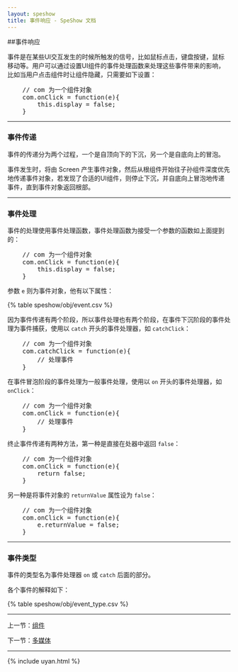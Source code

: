 ```yaml
---
layout: speshow
title: 事件响应 - SpeShow 文档
---
```


##事件响应

事件是在某些UI交互发生的时候所触发的信号，比如鼠标点击，键盘按键，鼠标移动等。用户可以通过设置UI组件的事件处理函数来处理这些事件带来的影响，比如当用户点击组件时让组件隐藏，只需要如下设置：

<pre class="brush:js">
    // com 为一个组件对象
	com.onClick = function(e){
        this.display = false;
    }
</pre>

***********************************************************************

<h3 id="propagation">事件传递</h3>

事件的传递分为两个过程，一个是自顶向下的下沉，另一个是自底向上的冒泡。

事件发生时，将由 Screen 产生事件对象，然后从根组件开始往子孙组件深度优先地传递事件对象，若发现了合适的UI组件，则停止下沉，并自底向上冒泡地传递事件，直到事件对象返回根部。

***********************************************************************

<h3 id="event_handling">事件处理</h3>

事件的处理使用事件处理函数，事件处理函数为接受一个参数的函数如上面提到的：

<pre class="brush:js">
    // com 为一个组件对象
	com.onClick = function(e){
        this.display = false;
    }
</pre>

参数 `e` 则为事件对象，他有以下属性：

{% table speshow/obj/event.csv %}

因为事件传递有两个阶段，所以事件处理也有两个阶段，在事件下沉阶段的事件处理为事件捕获，使用以 `catch` 开头的事件处理器，如 `catchClick`：

<pre class="brush:js">
    // com 为一个组件对象
	com.catchClick = function(e){
        // 处理事件
    }
</pre>

在事件冒泡阶段的事件处理为一般事件处理，使用以 `on` 开头的事件处理器，如 `onClick`：

<pre class="brush:js">
    // com 为一个组件对象
	com.onClick = function(e){
        // 处理事件
    }
</pre>

终止事件传递有两种方法，第一种是直接在处器中返回 `false`：

<pre class="brush:js">
    // com 为一个组件对象
	com.onClick = function(e){
        return false;
    }
</pre>

另一种是将事件对象的 `returnValue` 属性设为 `false`：

<pre class="brush:js">
    // com 为一个组件对象
	com.onClick = function(e){
        e.returnValue = false;
    }
</pre>

***********************************************************************

<h3 id="event_type">事件类型</h3>

事件的类型名为事件处理器 `on` 或 `catch` 后面的部分。

各个事件的解释如下：

{% table speshow/obj/event_type.csv %}

***********************************************************************

上一节：[组件](component.html)

下一节：[多媒体](multimedia.html)

***********************************************************************

{% include uyan.html %}